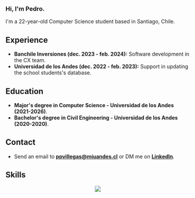 ### Hi, I'm Pedro.

I'm a 22-year-old Computer Science student based in Santiago, Chile.

## Experience

- **Banchile Inversiones (dec. 2023 - feb. 2024):** Software development in the CX team.
- **Universidad de los Andes (dec. 2022 - feb. 2023):** Support in updating the school students's database.

## Education

- **Major's degree in Computer Science - Universidad de los Andes (2021-2026)**.
- **Bachelor's degree in Civil Engineering - Universidad de los Andes (2020-2020)**.

## Contact
- Send an email to **ppvillegas@miuandes.cl** or DM me on [**LinkedIn**](https://www.linkedin.com/in/pedro-pablo-villegas-celis-360589299/).

## Skills
<p align="center">
  <a href="https://github.com/PedroVillegasss">
    <img src="https://skillicons.dev/icons?i=python,c,cpp,js,html,css,postgres,ruby,bootstrap" />
  </a>
</p>
